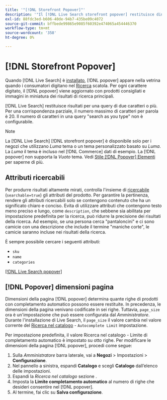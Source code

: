 ```yaml
---
title: '"[!DNL Storefront Popover]"'
description: '"Il [!DNL Live Search storefront popover] restituisce dinamicamente prodotti e miniature consigliati."'
exl-id: 88fdc3ed-b606-40de-94b7-435be09c4072
source-git-commit: bffbede99865e9085f60392e474065a454446370
workflow-type: tm+mt
source-wordcount: '358'
ht-degree: 0%

---
```


# [!DNL Storefront Popover]

Quando [!DNL Live Search] è [installato](install.md), [!DNL popover] appare nella vetrina quando i consumatori digitano nel [Ricerca](https://docs.magento.com/user-guide/catalog/search-quick.html) scatola. Per ogni carattere digitato, il [!DNL popover] viene aggiornato con prodotti consigliati e immagini in miniatura dei risultati di ricerca principali.

[!DNL Live Search] restituisce risultati per una query di due caratteri o più. Per una corrispondenza parziale, il numero massimo di caratteri per parola è 20. Il numero di caratteri in una query &quot;search as you type&quot; non è configurabile.

>[!NOTE]
>
>La [!DNL Live Search] [!DNL storefront popover] è disponibile solo per i negozi che utilizzano *Luma* tema o un tema personalizzato basato su *Luma*. La *Luma* il tema è incluso nel [!DNL Commerce] dati di esempio. La [!DNL popover] non supporta la *Vuoto* tema. Vedi [Stile [!DNL Popover] Elementi](storefront-popover-styling.md) per saperne di più.

## Attributi ricercabili

Per produrre risultati altamente mirati, controlla l&#39;insieme di [ricercabile](https://docs.magento.com/user-guide/stores/attributes-product.html#storefront-properties) (`searchable=true`) gli attributi del prodotto. Per garantire la pertinenza, rendere gli attributi ricercabili solo se contengono contenuto che ha un significato chiaro e conciso. Evita di utilizzare attributi che contengono testo meno preciso e lungo, come `description`, che sebbene sia abilitata per impostazione predefinita per la ricerca, può ridurre la precisione dei risultati della ricerca. Ad esempio, se una persona cerca &quot;pantaloncini&quot; e ci sono camicie con una descrizione che include il termine &quot;maniche corte&quot;, le camicie saranno incluse nei risultati della ricerca.

È sempre possibile cercare i seguenti attributi:

* `sku`
* `name`
* `categories`

[[!DNL Live Search popover]](assets/storefront-search-as-you-type.png)

## [!DNL Popover] dimensioni pagina

Dimensioni della pagina [!DNL popover] determina quante righe di prodotti con completamento automatico possono essere restituite. In precedenza, le dimensioni della pagina venivano codificate in sei righe. Tuttavia, `page_size` ora è un&#39;impostazione che può essere configurata dal *Amministratore*. Durante l&#39;installazione di Live Search, il `page_size` il valore cambia nel valore corrente del [Ricerca nel catalogo](https://docs.magento.com/user-guide/configuration/catalog/catalog.html#catalog-search) - `Autocomplete Limit` impostazione.

Per impostazione predefinita, il valore Ricerca nel catalogo - Limite di completamento automatico è impostato su otto righe. Per modificare le dimensioni della pagina [!DNL popover], procedi come segue:

1. Sulla *Amministratore* barra laterale, vai a **Negozi** > Impostazioni > **Configurazione**.
1. Nel pannello a sinistra, espandi **Catalogo** e scegli **Catalogo** dall’elenco delle impostazioni.
1. Espandi la *Ricerca nel catalogo* sezione .
1. Imposta la **Limite completamento automatico** al numero di righe che desideri consentire nel [!DNL popover].
1. Al termine, fai clic su **Salva configurazione**.
